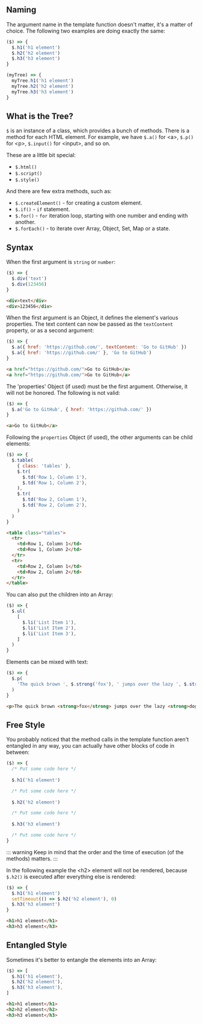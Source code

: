 ## Naming

The argument name in the template function doesn't matter, it's a matter of choice. The following
two examples are doing exactly the same:

```js
($) => {
  $.h1('h1 element')
  $.h2('h2 element')
  $.h3('h3 element')
}
```
```js
(myTree) => {
  myTree.h1('h1 element')
  myTree.h2('h2 element')
  myTree.h3('h3 element')
}
```
## What is the Tree?

``$`` is an instance of a class, which provides a bunch of methods. There is a method for each HTML
element. For example, we have ``$.a()`` for \<a\>, ``$.p()`` for \<p\>, ``$.input()`` for \<input\>,
and so on.

These are a little bit special:

- ``$.html()``
- ``$.script()``
- ``$.style()``

And there are few extra methods, such as:

- ``$.createElement()`` - for creating a custom element.
- ``$.if()`` - ``if`` statement.
- ``$.for()`` - ``for`` iteration loop, starting with one number and ending with another.
- ``$.forEach()`` - to iterate over Array, Object, Set, Map or a state.



## Syntax

When the first argument is `string` or `number`:

```js
($) => {
  $.div('text')
  $.div(123456)
}
```
```html
<div>text</div>
<div>123456</div>
```

When the first argument is an Object, it defines the element's various properties. The text content
can now be passed as the `textContent` property, or as a second argument:

```js
($) => {
  $.a({ href: 'https://github.com/', textContent: 'Go to GitHub' })
  $.a({ href: 'https://github.com/' }, 'Go to GitHub')
}
```
```html
<a href="https://github.com/">Go to GitHub</a>
<a href="https://github.com/">Go to GitHub</a>
```

The 'properties' Object (if used) must be the first argument. Otherwise, it will not be honored.
The following is not valid:

```js
($) => {
  $.a('Go to GitHub', { href: 'https://github.com/' })
}
```
```html
<a>Go to GitHub</a>
```

Following the `properties` Object (if used), the other arguments can be child elements:

```js
($) => {
  $.table(
    { class: 'tables' },
    $.tr(
      $.td('Row 1, Column 1'),
      $.td('Row 1, Column 2'),
    ),
    $.tr(
      $.td('Row 2, Column 1'),
      $.td('Row 2, Column 2'),
    )
  )
}
```
```html
<table class="tables">
  <tr>
    <td>Row 1, Column 1</td>
    <td>Row 1, Column 2</td>
  </tr>
  <tr>
    <td>Row 2, Column 1</td>
    <td>Row 2, Column 2</td>
  </tr>
</table>
```

You can also put the children into an Array:
```js
($) => {
  $.ul(
    [
      $.li('List Item 1'),
      $.li('List Item 2'),
      $.li('List Item 3'),
    ]
  )
}
```

Elements can be mixed with text:

```js
($) => {
  $.p(
    'The quick brown ', $.strong('fox'), ' jumps over the lazy ', $.strong('dog')
  )
}
```
```html
<p>The quick brown <strong>fox</strong> jumps over the lazy <strong>dog</strong></p>
```
## Free Style

You probably noticed that the method calls in the template function aren't entangled in any way, you
can actually have other blocks of code in between:

```js
($) => {
  /* Put some code here */
  
  $.h1('h1 element')

  /* Put some code here */
  
  $.h2('h2 element')

  /* Put some code here */
  
  $.h3('h3 element')

  /* Put some code here */
}
```

::: warning
Keep in mind that the order and the time of execution (of the methods) matters.
:::

In the following example the \<h2\> element will not be rendered, because `$.h2()` is executed after
everything else is rendered:
```js
($) => {
  $.h1('h1 element')
  setTimeout(() => $.h2('h2 element'), 0)
  $.h3('h3 element')
}
```
```html
<h1>h1 element</h1>
<h3>h3 element</h3>
```

## Entangled Style

Sometimes it's better to entangle the elements into an Array:

```js
($) => [
  $.h1('h1 element'),
  $.h2('h2 element'),
  $.h3('h3 element'),
]
```
```html
<h1>h1 element</h1>
<h2>h2 element</h2>
<h3>h3 element</h3>
```
